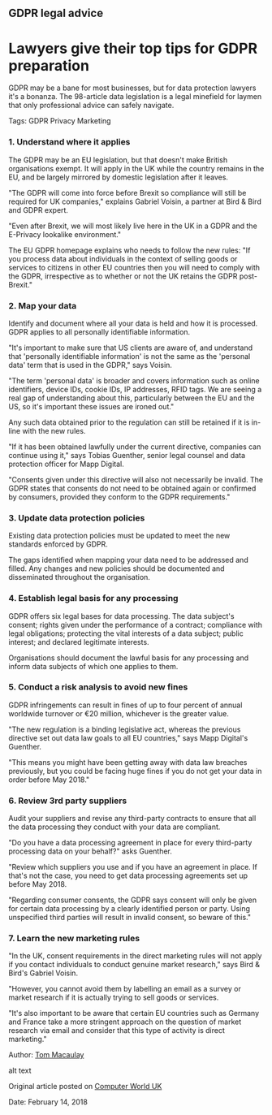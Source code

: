 ## GDPR legal advice

Lawyers give their top tips for GDPR preparation
===

GDPR may be a bane for most businesses, but for data protection lawyers it's a bonanza. The 98-article data legislation is a legal minefield for laymen that only professional advice can safely navigate.

Tags: GDPR Privacy Marketing

### 1. Understand where it applies
The GDPR may be an EU legislation, but that doesn't make British organisations exempt. It will apply in the UK while the country remains in the EU, and be largely mirrored by domestic legislation after it leaves.

"The GDPR will come into force before Brexit so compliance will still be required for UK companies," explains Gabriel Voisin, a partner at Bird & Bird and GDPR expert.

"Even after Brexit, we will most likely live here in the UK in a GDPR and the E-Privacy lookalike environment."

The EU GDPR homepage explains who needs to follow the new rules: "If you process data about individuals in the context of selling goods or services to citizens in other EU countries then you will need to comply with the GDPR, irrespective as to whether or not the UK retains the GDPR post-Brexit."

### 2. Map your data
Identify and document where all your data is held and how it is processed. GDPR applies to all personally identifiable information.

"It's important to make sure that US clients are aware of, and understand that 'personally identifiable information' is not the same as the 'personal data' term that is used in the GDPR," says Voisin.

"The term 'personal data' is broader and covers information such as online identifiers, device IDs, cookie IDs, IP addresses, RFID tags. We are seeing a real gap of understanding about this, particularly between the EU and the US, so it's important these issues are ironed out."

Any such data obtained prior to the regulation can still be retained if it is in-line with the new rules.

"If it has been obtained lawfully under the current directive, companies can continue using it," says Tobias Guenther, senior legal counsel and data protection officer for Mapp Digital.

"Consents given under this directive will also not necessarily be invalid. The GDPR states that consents do not need to be obtained again or confirmed by consumers, provided they conform to the GDPR requirements."

### 3. Update data protection policies
Existing data protection policies must be updated to meet the new standards enforced by GDPR.

The gaps identified when mapping your data need to be addressed and filled. Any changes and new policies should be documented and disseminated throughout the organisation.

### 4. Establish legal basis for any processing
GDPR offers six legal bases for data processing. The data subject's consent; rights given under the performance of a contract; compliance with legal obligations; protecting the vital interests of a data subject; public interest; and declared legitimate interests.

Organisations should document the lawful basis for any processing and inform data subjects of which one applies to them.

### 5. Conduct a risk analysis to avoid new fines
GDPR infringements can result in fines of up to four percent of annual worldwide turnover or €20 million, whichever is the greater value.

"The new regulation is a binding legislative act, whereas the previous directive set out data law goals to all EU countries," says Mapp Digital's Guenther.

"This means you might have been getting away with data law breaches previously, but you could be facing huge fines if you do not get your data in order before May 2018."

### 6. Review 3rd party suppliers
Audit your suppliers and revise any third-party contracts to ensure that all the data processing they conduct with your data are compliant.

"Do you have a data processing agreement in place for every third-party processing data on your behalf?" asks Guenther.

"Review which suppliers you use and if you have an agreement in place. If that's not the case, you need to get data processing agreements set up before May 2018.

"Regarding consumer consents, the GDPR says consent will only be given for certain data processing by a clearly identified person or party. Using unspecified third parties will result in invalid consent, so beware of this."

### 7. Learn the new marketing rules
"In the UK, consent requirements in the direct marketing rules will not apply if you contact individuals to conduct genuine market research," says Bird & Bird's Gabriel Voisin.

"However, you cannot avoid them by labelling an email as a survey or market research if it is actually trying to sell goods or services.

"It's also important to be aware that certain EU countries such as Germany and France take a more stringent approach on the question of market research via email and consider that this type of activity is direct marketing."

Author: [Tom Macaulay](https://www.computerworlduk.com/author/tom-macaulay/)

alt text

Original article posted on [Computer World UK](https://www.computerworlduk.com/galleries/data/gdpr-legal-advice-3671956/)

Date: February 14, 2018